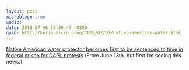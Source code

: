 ```yaml
---
layout: post
microblog: true
audio: 
date: 2018-07-06 16:06:47 -0800
guid: http://kerim.micro.blog/2018/07/07/native-american-water.html
---
```

[Native American water protector becomes first to be sentenced to time in federal prison for DAPL protests](https://www.nationofchange.org/2018/06/13/native-american-water-protector-becomes-first-to-be-sentenced-to-time-in-federal-prison-for-dapl-protests/) (From June 13th, but first I’m seeing this news.)
